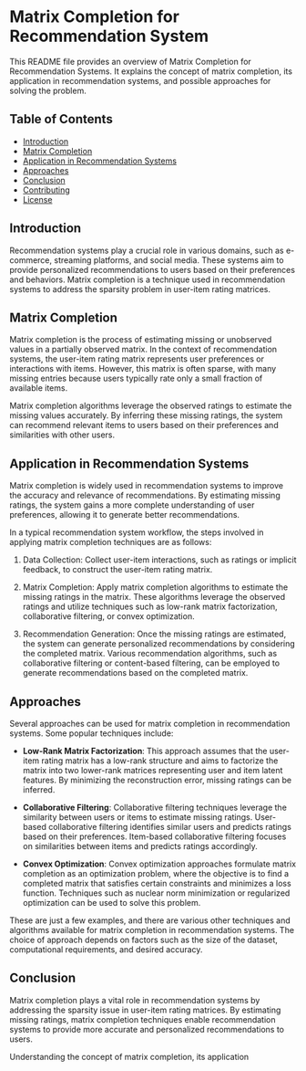 # Matrix Completion for Recommendation System

This README file provides an overview of Matrix Completion for Recommendation Systems. It explains the concept of matrix completion, its application in recommendation systems, and possible approaches for solving the problem.

## Table of Contents

- [Introduction](#introduction)
- [Matrix Completion](#matrix-completion)
- [Application in Recommendation Systems](#application-in-recommendation-systems)
- [Approaches](#approaches)
- [Conclusion](#conclusion)
- [Contributing](#contributing)
- [License](#license)

## Introduction

Recommendation systems play a crucial role in various domains, such as e-commerce, streaming platforms, and social media. These systems aim to provide personalized recommendations to users based on their preferences and behaviors. Matrix completion is a technique used in recommendation systems to address the sparsity problem in user-item rating matrices.

## Matrix Completion

Matrix completion is the process of estimating missing or unobserved values in a partially observed matrix. In the context of recommendation systems, the user-item rating matrix represents user preferences or interactions with items. However, this matrix is often sparse, with many missing entries because users typically rate only a small fraction of available items.

Matrix completion algorithms leverage the observed ratings to estimate the missing values accurately. By inferring these missing ratings, the system can recommend relevant items to users based on their preferences and similarities with other users.

## Application in Recommendation Systems

Matrix completion is widely used in recommendation systems to improve the accuracy and relevance of recommendations. By estimating missing ratings, the system gains a more complete understanding of user preferences, allowing it to generate better recommendations.

In a typical recommendation system workflow, the steps involved in applying matrix completion techniques are as follows:

1. Data Collection: Collect user-item interactions, such as ratings or implicit feedback, to construct the user-item rating matrix.

2. Matrix Completion: Apply matrix completion algorithms to estimate the missing ratings in the matrix. These algorithms leverage the observed ratings and utilize techniques such as low-rank matrix factorization, collaborative filtering, or convex optimization.

3. Recommendation Generation: Once the missing ratings are estimated, the system can generate personalized recommendations by considering the completed matrix. Various recommendation algorithms, such as collaborative filtering or content-based filtering, can be employed to generate recommendations based on the completed matrix.

## Approaches

Several approaches can be used for matrix completion in recommendation systems. Some popular techniques include:

- **Low-Rank Matrix Factorization**: This approach assumes that the user-item rating matrix has a low-rank structure and aims to factorize the matrix into two lower-rank matrices representing user and item latent features. By minimizing the reconstruction error, missing ratings can be inferred.

- **Collaborative Filtering**: Collaborative filtering techniques leverage the similarity between users or items to estimate missing ratings. User-based collaborative filtering identifies similar users and predicts ratings based on their preferences. Item-based collaborative filtering focuses on similarities between items and predicts ratings accordingly.

- **Convex Optimization**: Convex optimization approaches formulate matrix completion as an optimization problem, where the objective is to find a completed matrix that satisfies certain constraints and minimizes a loss function. Techniques such as nuclear norm minimization or regularized optimization can be used to solve this problem.

These are just a few examples, and there are various other techniques and algorithms available for matrix completion in recommendation systems. The choice of approach depends on factors such as the size of the dataset, computational requirements, and desired accuracy.

## Conclusion

Matrix completion plays a vital role in recommendation systems by addressing the sparsity issue in user-item rating matrices. By estimating missing ratings, matrix completion techniques enable recommendation systems to provide more accurate and personalized recommendations to users.

Understanding the concept of matrix completion, its application
